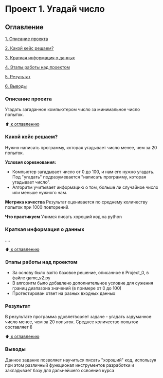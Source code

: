 # Проект 1. Угадай число

## Оглавление
[1. Описание проекта](https://github.com/Blef0099/sf_data_science/blob/main/project_1/README.md#Описание-проекта)

[2. Какой кейс решаем?](https://github.com/Blef0099/sf_data_science/blob/main/project_1/README.md#Какой-кейс-решаем)

[3. Краткая информация о данных](https://github.com/Blef0099/sf_data_science/blob/main/project_1/README.md#Краткая-информация-о-данных)

[4. Этапы работы над проектом](https://github.com/Blef0099/sf_data_science/blob/main/project_1/README.md#Этапы-работы-над-проектом)

[5. Результат](https://github.com/Blef0099/sf_data_science/blob/main/project_1/README.md#Результат)

[6. Выводы](https://github.com/Blef0099/sf_data_science/blob/main/project_1/README.md#Выводы)

### Описание проекта
Угадать загаданное компьютером число за минимальное число попыток.

:arrow_up:[ к оглавлению](https://github.com/Blef0099/sf_data_science/blob/main/project_1/README.md#%D0%BE%D0%B3%D0%BB%D0%B0%D0%B2%D0%BB%D0%B5%D0%BD%D0%B8%D0%B5)


### Какой кейс решаем?
Нужно написать программу, которая угадывает число менее, чем за 20 попыток.

**Условия соревнования:**
- Компьютер загадывает число от 0 до 100, и нам его нужно угадать. Под "угадать" подразумевается "написать программу, которая угадывает число".
- Алгоритм учитывает информацию о том, больше ли случайное число или меньше нужного нам.

**Метрика качества**
Результат оценивается по среднему количеству попыток при 1000 повторений.

**Что практикуем**
Учимся писать хороший код на python


### Краткая информация о данных
....

:arrow_up:[ к оглавлению](https://github.com/Blef0099/sf_data_science/blob/main/project_1/README.md#%D0%BE%D0%B3%D0%BB%D0%B0%D0%B2%D0%BB%D0%B5%D0%BD%D0%B8%D0%B5)


### Этапы работы над проектом
- За основу было взято базовое решение, описанное в Project_0, в файле game_v2.py 
- В алгоритм было добавлено дополнительное условие для сужения границ диапазона значений (в примере от 0 до 100)
- Протестирован ответ на разных входных данных


### Результат
В результате программа удовлетворяет задаче - угадать задуманное число менее, чем за 20 попыток. Среднее количество попыток составляет 8

:arrow_up:[ к оглавлению](https://github.com/Blef0099/sf_data_science/blob/main/project_1/README.md#%D0%BE%D0%B3%D0%BB%D0%B0%D0%B2%D0%BB%D0%B5%D0%BD%D0%B8%D0%B5)


### Выводы
Данное задание позволяет научиться писать "хороший" код, используя при этом различный функционал инструментов разработки и закладывает базу для дальнейшего освоения курса
